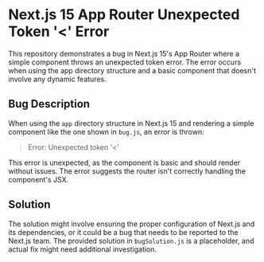 # Next.js 15 App Router Unexpected Token '<' Error

This repository demonstrates a bug in Next.js 15's App Router where a simple component throws an unexpected token error. The error occurs when using the app directory structure and a basic component that doesn't involve any dynamic features.

## Bug Description

When using the `app` directory structure in Next.js 15 and rendering a simple component like the one shown in `bug.js`, an error is thrown:

> Error: Unexpected token '<'

This error is unexpected, as the component is basic and should render without issues.  The error suggests the router isn't correctly handling the component's JSX.

## Solution

The solution might involve ensuring the proper configuration of Next.js and its dependencies, or it could be a bug that needs to be reported to the Next.js team. The provided solution in `bugSolution.js` is a placeholder, and actual fix might need additional investigation.
